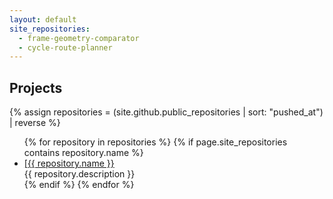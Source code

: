 ```yaml
---
layout: default
site_repositories:
  - frame-geometry-comparator
  - cycle-route-planner
---
```



Projects
--------

{% assign repositories = (site.github.public_repositories | sort: "pushed_at") | reverse %}
<ul>
{% for repository in repositories %}
  {% if page.site_repositories contains repository.name %}
    <li>
		<a href="{{ repository.html_url }}">[{{ repository.name }}</a>
		<br />
		{{ repository.description }}
	</li>
  {% endif %}
{% endfor %}
</ul>
